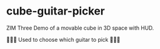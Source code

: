 # cube-guitar-picker

ZIM Three Demo of a movable cube in 3D space with HUD.

🎸🎸🎸 Used to choose which guitar to pick 🎸🎸🎸
